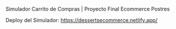 Simulador Carrito de Compras | Proyecto Final Ecommerce Postres

Deploy del Simulador: https://dessertsecommerce.netlify.app/
